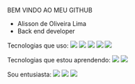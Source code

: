 BEM VINDO AO MEU GITHUB

- Alisson de Oliveira Lima
- Back end developer

Tecnologias que uso:
<img src="https://cdn.jsdelivr.net/gh/devicons/devicon@latest/icons/java/java-original.svg" />
<img src="https://cdn.jsdelivr.net/gh/devicons/devicon@latest/icons/quarkus/quarkus-plain.svg" />
<img src="https://cdn.jsdelivr.net/gh/devicons/devicon@latest/icons/postgresql/postgresql-original.svg" />
<img src="https://cdn.jsdelivr.net/gh/devicons/devicon@latest/icons/git/git-original.svg" />
<img src="https://cdn.jsdelivr.net/gh/devicons/devicon@latest/icons/github/github-original.svg" />

Tecnologias que estou aprendendo:
<img src="https://cdn.jsdelivr.net/gh/devicons/devicon@latest/icons/go/go-original.svg" />
<img src="https://cdn.jsdelivr.net/gh/devicons/devicon@latest/icons/mongodb/mongodb-original.svg" />

Sou entusiasta:
<img src="https://cdn.jsdelivr.net/gh/devicons/devicon@latest/icons/linux/linux-original.svg" />
<img src="https://cdn.jsdelivr.net/gh/devicons/devicon@latest/icons/archlinux/archlinux-original.svg" />
<img src="https://cdn.jsdelivr.net/gh/devicons/devicon@latest/icons/bash/bash-original.svg" />

